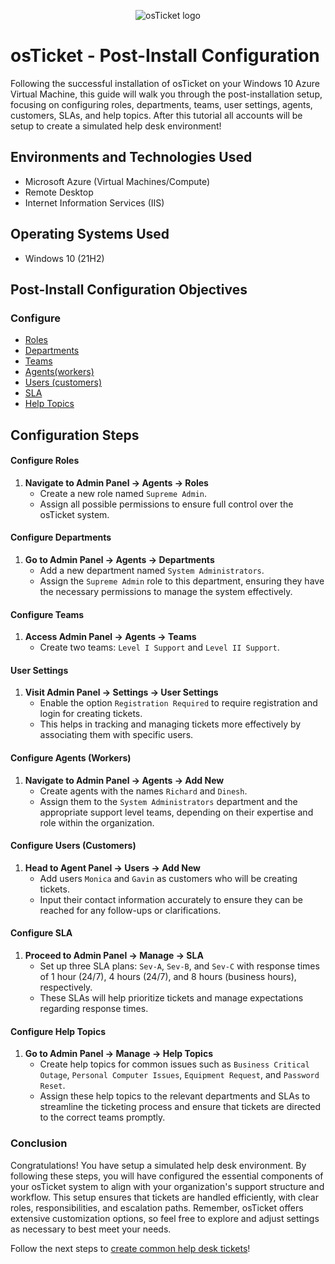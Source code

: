 <p align="center">
<img src="https://i.imgur.com/Clzj7Xs.png" alt="osTicket logo"/>
</p>

<h1>osTicket - Post-Install Configuration</h1>

Following the successful installation of osTicket on your Windows 10 Azure Virtual Machine, this guide will walk you through the post-installation setup, focusing on configuring roles, departments, teams, user settings, agents, customers, SLAs, and help topics.
After this tutorial all accounts will be setup to create a simulated help desk environment!<br />


<h2>Environments and Technologies Used</h2>

- Microsoft Azure (Virtual Machines/Compute)
- Remote Desktop
- Internet Information Services (IIS)

<h2>Operating Systems Used </h2>

- Windows 10</b> (21H2)

<h2>Post-Install Configuration Objectives</h2>

<h3>Configure</h3>

- [Roles](https://docs.osticket.com/en/latest/Admin/Agents/Roles.html)
- [Departments](https://docs.osticket.com/en/latest/Admin/Agents/Departments.html)
- [Teams](https://docs.osticket.com/en/latest/Admin/Agents/Teams.html)
- [Agents(workers)](https://docs.osticket.com/en/latest/Admin/Agents/Agents.html)
- [Users (customers)](https://docs.osticket.com/en/latest/Agent/Users/User%20Directory.html)
- [SLA](https://docs.osticket.com/en/latest/Admin/Manage/SLA%20Plans.html)
- [Help Topics](https://docs.osticket.com/en/latest/Admin/Manage/Help%20Topic.html)

<h2>Configuration Steps</h2>

#### **Configure Roles**

1. **Navigate to Admin Panel -> Agents -> Roles**
   - Create a new role named `Supreme Admin`.
   - Assign all possible permissions to ensure full control over the osTicket system.

#### **Configure Departments**

1. **Go to Admin Panel -> Agents -> Departments**
   - Add a new department named `System Administrators`.
   - Assign the `Supreme Admin` role to this department, ensuring they have the necessary permissions to manage the system effectively.

#### **Configure Teams**

1. **Access Admin Panel -> Agents -> Teams**
   - Create two teams: `Level I Support` and `Level II Support`.

#### **User Settings**

1. **Visit Admin Panel -> Settings -> User Settings**
   - Enable the option `Registration Required` to require registration and login for creating tickets.
   - This helps in tracking and managing tickets more effectively by associating them with specific users.

#### **Configure Agents (Workers)**

1. **Navigate to Admin Panel -> Agents -> Add New**
   - Create agents with the names `Richard` and `Dinesh`.
   - Assign them to the `System Administrators` department and the appropriate support level teams, depending on their expertise and role within the organization.

#### **Configure Users (Customers)**

1. **Head to Agent Panel -> Users -> Add New**
   - Add users `Monica` and `Gavin` as customers who will be creating tickets.
   - Input their contact information accurately to ensure they can be reached for any follow-ups or clarifications.

#### **Configure SLA**

1. **Proceed to Admin Panel -> Manage -> SLA**
   - Set up three SLA plans: `Sev-A`, `Sev-B`, and `Sev-C` with response times of 1 hour (24/7), 4 hours (24/7), and 8 hours (business hours), respectively.
   - These SLAs will help prioritize tickets and manage expectations regarding response times.

#### **Configure Help Topics**

1. **Go to Admin Panel -> Manage -> Help Topics**
   - Create help topics for common issues such as `Business Critical Outage`, `Personal Computer Issues`, `Equipment Request`, and `Password Reset`.
   - Assign these help topics to the relevant departments and SLAs to streamline the ticketing process and ensure that tickets are directed to the correct teams promptly.

### **Conclusion**

Congratulations! You have setup a simulated help desk environment. By following these steps, you will have configured the essential components of your osTicket system to align with your organization's support structure and workflow. This setup ensures that tickets are handled efficiently, with clear roles, responsibilities, and escalation paths. Remember, osTicket offers extensive customization options, so feel free to explore and adjust settings as necessary to best meet your needs.

Follow the next steps to [create common help desk tickets](https://github.com/d-lowes/osticket-ticket-lifecycle)!
